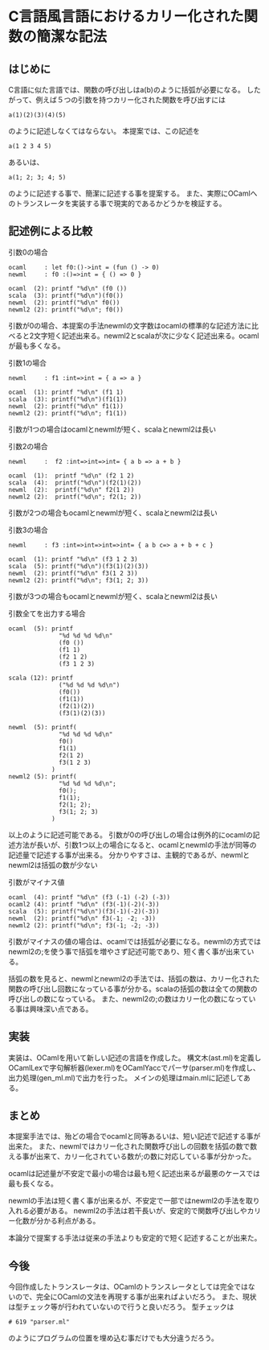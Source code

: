 # C言語風言語におけるカリー化された関数の簡潔な記法


## はじめに

C言語に似た言語では、関数の呼び出しはa(b)のように括弧が必要になる。
したがって、例えば５つの引数を持つカリー化された関数を呼び出すには

    a(1)(2)(3)(4)(5)

のように記述しなくてはならない。
本提案では、この記述を

    a(1 2 3 4 5)

あるいは、

    a(1; 2; 3; 4; 5)

のように記述する事で、簡潔に記述する事を提案する。
また、実際にOCamlへのトランスレータを実装する事で現実的であるかどうかを検証する。

## 記述例による比較

引数0の場合

    ocaml     : let f0:()->int = (fun () -> 0)
    newml     : f0 :()=>int = { () => 0 }

    ocaml  (2): printf "%d\n" (f0 ())
    scala  (3): printf("%d\n")(f0())
    newml  (2): printf("%d\n" f0())
    newml2 (2): printf("%d\n"; f0())

引数が0の場合、本提案の手法newmlの文字数はocamlの標準的な記述方法に比べると2文字短く記述出来る。newml2とscalaが次に少なく記述出来る。ocamlが最も多くなる。

引数1の場合

    newml     : f1 :int=>int = { a => a }

    ocaml  (1): printf "%d\n" (f1 1)
    scala  (3): printf("%d\n")(f1(1))
    newml  (2): printf("%d\n" f1(1))
    newml2 (2): printf("%d\n"; f1(1))

引数が1つの場合はocamlとnewmlが短く、scalaとnewml2は長い

引数2の場合

    newml     :  f2 :int=>int=>int= { a b => a + b }

    ocaml  (1):  printf "%d\n" (f2 1 2)
    scala  (4):  printf("%d\n")(f2(1)(2))
    newml  (2):  printf("%d\n" f2(1 2))
    newml2 (2):  printf("%d\n"; f2(1; 2))

引数が2つの場合もocamlとnewmlが短く、scalaとnewml2は長い

引数3の場合

    newml     : f3 :int=>int=>int=>int= { a b c=> a + b + c }

    ocaml  (1): printf "%d\n" (f3 1 2 3)
    scala  (5): printf("%d\n")(f3(1)(2)(3))
    newml  (2): printf("%d\n" f3(1 2 3))
    newml2 (2): printf("%d\n"; f3(1; 2; 3))

引数が3つの場合もocamlとnewmlが短く、scalaとnewml2は長い

引数全てを出力する場合

    ocaml  (5): printf
                  "%d %d %d %d\n"
                  (f0 ())
                  (f1 1)
                  (f2 1 2)
                  (f3 1 2 3)

    scala (12): printf
                  ("%d %d %d %d\n")
                  (f0())
                  (f1(1))
                  (f2(1)(2))
                  (f3(1)(2)(3))

    newml  (5): printf(
                  "%d %d %d %d\n"
                  f0()
                  f1(1)
                  f2(1 2)
                  f3(1 2 3)
                )
    newml2 (5): printf(
                  "%d %d %d %d\n";
                  f0();
                  f1(1);
                  f2(1; 2);
                  f3(1; 2; 3)
                )

以上のように記述可能である。
引数が0の呼び出しの場合は例外的にocamlの記述方法が長いが、引数1つ以上の場合になると、ocamlとnewmlの手法が同等の記述量で記述する事が出来る。
分かりやすさは、主観的であるが、newmlとnewml2は括弧の数が少ない

引数がマイナス値

    ocaml  (4): printf "%d\n" (f3 (-1) (-2) (-3))
    ocaml2 (4): printf "%d\n" (f3(-1)(-2)(-3))
    scala  (5): printf("%d\n")(f3(-1)(-2)(-3))
    newml  (2): printf("%d\n" f3(-1; -2; -3))
    newml2 (2): printf("%d\n"; f3(-1; -2; -3))

引数がマイナスの値の場合は、ocamlでは括弧が必要になる。newmlの方式ではnewml2の;を使う事で括弧を増やさず記述可能であり、短く書く事が出来ている。

括弧の数を見ると、newmlとnewml2の手法では、括弧の数は、カリー化された関数の呼び出し回数になっている事が分かる。scalaの括弧の数は全ての関数の呼び出しの数になっている。
また、newml2の;の数はカリー化の数になっている事は興味深い点である。

## 実装

実装は、OCamlを用いて新しい記述の言語を作成した。
構文木(ast.ml)を定義しOCamlLexで字句解析器(lexer.ml)をOCamlYaccでパーサ(parser.ml)を作成し、出力処理(gen_ml.ml)で出力を行った。
メインの処理はmain.mlに記述してある。


## まとめ

本提案手法では、殆どの場合でocamlと同等あるいは、短い記述で記述する事が出来た。
また、newmlではカリー化された関数呼び出しの回数を括弧の数で数える事が出来て、カリー化されている数が;の数に対応している事が分かった。

ocamlは記述量が不安定で最小の場合は最も短く記述出来るが最悪のケースでは最も長くなる。

newmlの手法は短く書く事が出来るが、不安定で一部ではnewml2の手法を取り入れる必要がある。
newml2の手法は若干長いが、安定的で関数呼び出しやカリー化数が分かる利点がある。

本論分で提案する手法は従来の手法よりも安定的で短く記述することが出来た。

## 今後

今回作成したトランスレータは、OCamlのトランスレータとしては完全ではないので、完全にOCamlの文法を再現する事が出来ればよいだろう。
また、現状は型チェック等が行われていないので行うと良いだろう。
型チェックは

    # 619 "parser.ml"

のようにプログラムの位置を埋め込む事だけでも大分違うだろう。

